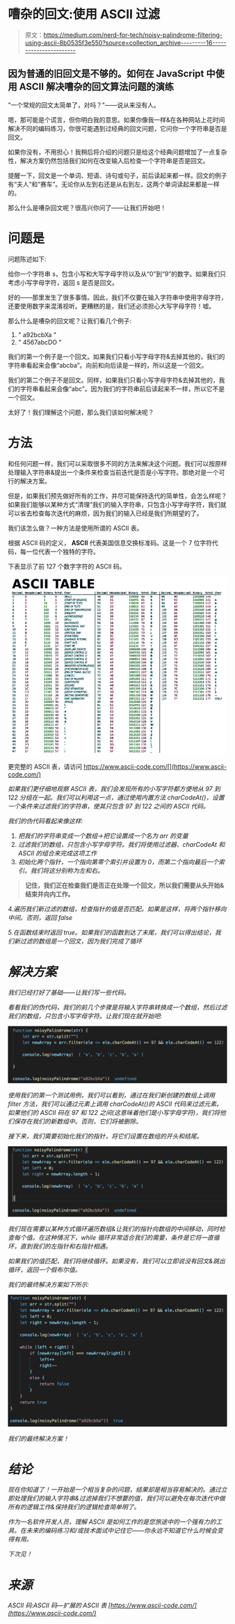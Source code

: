 # 嘈杂的回文:使用 ASCII 过滤

> 原文：<https://medium.com/nerd-for-tech/noisy-palindrome-filtering-using-ascii-8b0535f3e550?source=collection_archive---------16----------------------->

## 因为普通的旧回文是不够的。如何在 JavaScript 中使用 ASCII 解决嘈杂的回文算法问题的演练

"一个常规的回文太简单了，对吗？"——说从来没有人。

嗯，那可能是个谎言，但你明白我的意思。如果你像我一样&在各种网站上花时间解决不同的编码练习，你很可能遇到过经典的回文问题，它问你一个字符串是否是回文。

如果你没有，不用担心！我稍后将介绍的问题只是给这个经典问题增加了一点复杂性，解决方案仍然包括我们如何在改变输入后检查一个字符串是否是回文。

提醒一下，回文是一个单词、短语、诗句或句子，前后读起来都一样。回文的例子有“夫人”和“赛车”。无论你从左到右还是从右到左，这两个单词读起来都是一样的。

那么什么是嘈杂回文呢？很高兴你问了——让我们开始吧！

# 问题是

问题陈述如下:

给你一个字符串 s，包含小写和大写字母字符以及从“0”到“9”的数字。如果我们只考虑小写字母字符，返回 s 是否是回文。

好的——那里发生了很多事情。因此，我们不仅要在输入字符串中使用字母字符，还要使用数字来混淆视听。更糟糕的是，我们还必须担心大写字母字符！嘘。

那么什么是嘈杂的回文呢？让我们看几个例子:

1.  " a92bcbXa "
2.  " 4567abcDO "

我们的第一个例子是一个回文。如果我们只看小写字母字符&去掉其他的，我们的字符串看起来会像“abcba”。向前和向后读是一样的，所以这是一个回文。

我们的第二个例子不是回文。同样，如果我们只看小写字母字符&去掉其他的，我们的字符串看起来会像“abc”。因为我们的字符串前后读起来不一样，所以它不是一个回文。

太好了！我们理解这个问题，那么我们该如何解决呢？

# 方法

和任何问题一样，我们可以采取很多不同的方法来解决这个问题。我们可以按原样处理输入字符串&提出一个条件来检查当前迭代是否是小写字符。那绝对是一个可行的解决方案。

但是，如果我们预先做好所有的工作，并尽可能保持迭代的简单性，会怎么样呢？如果我们能够以某种方式“清理”我们的输入字符串，只包含小写字母字符，我们就可以省去检查每次迭代的麻烦，因为我们的输入已经是我们所期望的了。

我们该怎么做？一种方法是使用所谓的 ASCII 表。

根据 ASCII 码的定义， **ASCII** 代表美国信息交换标准码。这是一个 7 位字符代码，每一位代表一个独特的字符。

下表显示了前 127 个数字字符的 ASCII 码。

![](img/f42f17f093b3572412082f624e85a047.png)

更完整的 ASCII 表，请访问 https://www.ascii-code.com/[](https://www.ascii-code.com/)

*如果我们更仔细地观察 ASCII 表，我们会发现所有的小写字符都方便地从 97 到 122 分组在一起。我们可以利用这一点，通过使用内置方法 charCodeAt()，设置一个条件来过滤我们的字符串，使其只包含 97 到 122 之间的 ASCII 代码。*

*我们的伪代码看起来像这样:*

1.  *把我们的字符串变成一个数组->把它设置成一个名为 arr 的变量*
2.  *过滤我们的数组，只包含小写字母字符。我们将使用过滤器、charCodeAt 和 ASCII 的组合来完成这项工作*
3.  *初始化两个指针，一个指向第零个索引并设置为 0，而第二个指向最后一个索引。我们将这分别称为左和右。*

> **记住，我们正在检查我们是否正在处理一个回文，所以我们需要从头开始&结束并向内工作。**

*4.遍历我们新过滤的数组，检查指针的值是否匹配。如果是这样，将两个指针移向中间。否则，返回 false*

*5.在函数结束时返回 true。如果我们的函数到达了末尾，我们可以得出结论，我们新过滤的数组是一个回文，因为我们完成了循环*

# *解决方案*

*我们已经打好了基础——让我们写一些代码。*

*看看我们的伪代码，我们的前几个步骤是将输入字符串转换成一个数组，然后过滤我们的数组，只包含小写字母字符。让我们现在就开始吧:*

*![](img/1c7b463c17370509295a173c56cf5cd4.png)*

*使用我们的第一个测试用例，我们可以看到，通过在我们新创建的数组上调用 filter 方法，我们可以通过元素上调用 charCodeAt()的 ASCII 代码来过滤元素。如果他们的 ASCII 码在 97 和 122 之间(这意味着他们是小写字母字符)，我们将他们保存在我们的新数组中。否则，它们将被删除。*

*接下来，我们需要初始化我们的指针，将它们设置在数组的开头和结尾。*

*![](img/2dba0b7f58954f1687cd1af406f25329.png)*

*我们现在需要以某种方式循环遍历数组&让我们的指针向数组的中间移动，同时检查每个值。在这种情况下，while 循环非常适合我们的需要，条件是它将一直循环，直到我们的左指针和右指针相遇。*

*如果我们的值匹配，我们将继续循环。如果没有，我们可以立即说没有回文&跳出循环，返回一个假布尔值。*

*我们的最终解决方案如下所示:*

*![](img/2f96e345ec799ea5b8ed010161840611.png)*

*我们的最终解决方案！*

# *结论*

*现在你知道了！一开始是一个相当复杂的问题，结果却是相当容易解决的。通过立即处理我们的输入字符串&过滤掉我们不想要的值，我们可以避免在每次迭代中做所有的逻辑工作&保持我们的逻辑检查简单明了。*

*作为一名软件开发人员，理解 ASCII 是如何工作的是您旅途中的一个强有力的工具。在未来的编码练习和/或技术面试中记住它——你永远不知道它什么时候会变得有用。*

*下次见！*

# *来源*

*ASCII 码:ASCII 码—扩展的 ASCII 表
[https://www.ascii-code.com/](https://www.ascii-code.com/)*
